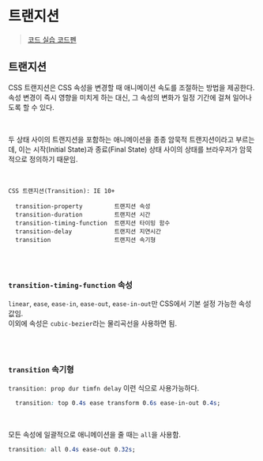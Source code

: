 # 트랜지션

> [코드 실습 코드펜](https://codepen.io/yamoo9/pen/KodYLm)

## 트랜지션
CSS 트랜지션은 CSS 속성을 변경할 때 애니메이션 속도를 조절하는 방법을 제공한다. 속성 변경이 즉시 영향을 미치게 하는 대신, 그 속성의 변화가 일정 기간에 걸쳐 일어나도록 할 수 있다. 

<br/>

두 상태 사이의 트랜지션을 포함하는 애니메이션을 종종 암묵적 트랜지션이라고 부르는데, 이는 시작(Initial State)과 종료(Final State) 상태 사이의 상태를 브라우저가 암묵적으로 정의하기 때문임.

<br/>

    CSS 트랜지션(Transition): IE 10+

      transition-property         트랜지션 속성
      transition-duration         트랜지션 시간
      transition-timing-function  트랜지션 타이밍 함수
      transition-delay            트랜지션 지연시간
      transition                  트랜지션 속기형
      


<br/>
<br/>

### `transition-timing-function` 속성
`linear`, `ease`, `ease-in`, `ease-out`, `ease-in-out`만 CSS에서 기본 설정 가능한 속성값임. <br/>
이외에 속성은 `cubic-bezier`라는 물리곡선을 사용하면 됨.

<br/>
<br/>

### `transition` 속기형
`transition: prop dur timfn delay` 이런 식으로 사용가능하다.

```css
  transition: top 0.4s ease transform 0.6s ease-in-out 0.4s;
```

<br/>

모든 속성에 일괄적으로 애니메이션을 줄 때는 `all`을 사용함.

```css
transition: all 0.4s ease-out 0.32s;
```

<br/>
<br/>



<br/>
<br/>